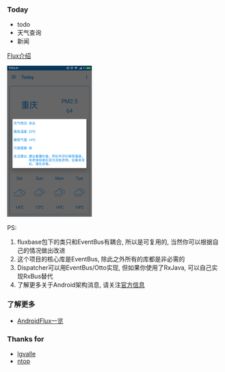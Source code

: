 
### Today

+ todo
+ 天气查询
+ 新闻

[Flux介绍](https://github.com/Kermit95/Today/wiki)

![Today](image/flux0.png)

PS:

1. fluxbase包下的类只和EventBus有耦合, 所以是可复用的, 当然你可以根据自己的情况做出改进
2. 这个项目的核心库是EventBus, 除此之外所有的库都是非必需的
3. Dispatcher可以用EventBus/Otto实现, 但如果你使用了RxJava, 可以自己实现RxBus替代
4. 了解更多关于Android架构消息, 请关注[官方信息](https://github.com/googlesamples/android-architecture/issues)

### 了解更多

+ [AndroidFlux一览](http://androidflux.github.io/docs/overview.html#content)

### Thanks for

+ [lgvalle](https://github.com/lgvalle/android-flux-todo-app)
+ [ntop](http://www.jianshu.com/p/896ce1a8e4ed)
